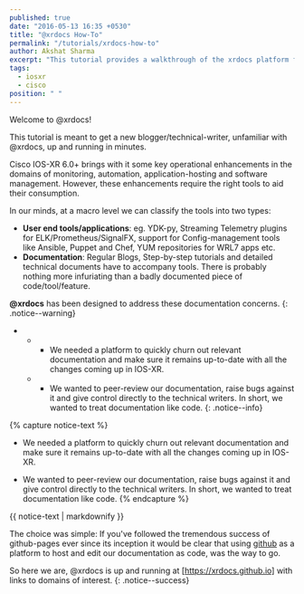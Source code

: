 ```yaml
---
published: true
date: "2016-05-13 16:35 +0530"
title: "@xrdocs How-To"
permalink: "/tutorials/xrdocs-how-to"
author: Akshat Sharma
excerpt: "This tutorial provides a walkthrough of the xrdocs platform for blogging, and creating tutorials and techdocs"
tags: 
  - iosxr
  - cisco
position: " "
---
```


Welcome to @xrdocs!

This tutorial is meant to get a new blogger/technical-writer, unfamiliar with @xrdocs, up and running in minutes.

Cisco IOS-XR 6.0+ brings with it some key operational enhancements in the domains of monitoring, automation, application-hosting and software management. However, these enhancements require the right tools to aid their consumption. 

In our minds, at a macro level we can classify the tools into two types:

* **User end tools/applications**:  eg. YDK-py, Streaming Telemetry plugins for ELK/Prometheus/SignalFX, support for Config-management tools like Ansible, Puppet and Chef, YUM repositories for WRL7 apps etc.
* **Documentation**: Regular Blogs, Step-by-step tutorials and detailed technical documents have to accompany tools. There is probably nothing more infuriating than a badly documented piece of code/tool/feature.
  
  
  
**@xrdocs** has been designed to address these documentation concerns. 
{: .notice--warning}

*
	+ *   We needed a platform to quickly churn out relevant documentation and make sure it remains up-to-date with all the changes coming up in IOS-XR. 
	+ *   We wanted to peer-review our documentation, raise bugs against it and give control directly to the technical writers. In short, we wanted to treat documentation like code.
{: .notice--info}

{% capture notice-text %}
*   We needed a platform to quickly churn out relevant documentation and make sure it remains up-to-date with all the changes coming up in IOS-XR. 

*   We wanted to peer-review our documentation, raise bugs against it and give control directly to the technical writers. In short, we wanted to treat documentation like code.
{% endcapture %}

<div class="notice--info">
  {{ notice-text | markdownify }}
</div>



The choice was simple: If you've followed the tremendous success of github-pages ever since its inception it would be clear that using [github](https://github.com) as a platform to host and edit our documentation as code, was the way to go.

So here we are, @xrdocs is up and running at [https://xrdocs.github.io] with links to domains of interest.
{: .notice--success}




